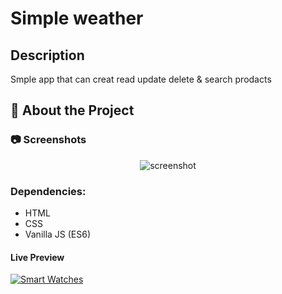 # Simple weather 

## Description
Smple app that can creat read update delete & search prodacts

<!-- About the Project -->
## :star2: About the Project


<!-- Screenshots -->
### :camera: Screenshots

<div align="center"> 
  <img src="https://i.imgur.com/10hpHMg.png" alt="screenshot" />
</div>

### Dependencies:

* HTML
* CSS
* Vanilla JS (ES6)

#### Live Preview 

[![Smart Watches](https://dabuttonfactory.com/button.png?t=Live+Demo&f=Open+Sans-Bold&ts=16&tc=fff&hp=45&vp=20&w=180&h=40&c=round&bgt=unicolored&bgc=0275d8 "Click button to open live demo")](https://effulgent-sfogliatella-f19d45.netlify.app)
